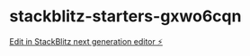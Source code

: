 # stackblitz-starters-gxwo6cqn

[Edit in StackBlitz next generation editor ⚡️](https://stackblitz.com/~/github.com/Igoroots34/stackblitz-starters-gxwo6cqn)